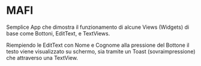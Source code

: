 # MAFI
Semplice App che dimostra il funzionamento di alcune Views (Widgets) di base come Bottoni, EditText, e TextViews.

Riempiendo le EditText con Nome e Cognome alla pressione del Bottone il testo viene visualizzato su schermo, sia tramite un Toast (sovraimpressione) che attraverso una TextView.
